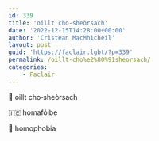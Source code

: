 ```yaml
---
id: 339
title: 'oillt cho‑sheòrsach'
date: '2022-12-15T14:28:00+00:00'
author: 'Crìstean MacMhìcheil'
layout: post
guid: 'https://faclair.lgbt/?p=339'
permalink: /oillt-cho%e2%80%91sheorsach/
categories:
    - Faclair
---
```


&#x1f3f4;&#xe0067;&#xe0062;&#xe0073;&#xe0063;&#xe0074;&#xe007f; oillt cho‑sheòrsach

&#x1f1ee;&#x1f1ea; homafóibe

&#x1f3f4;&#xe0067;&#xe0062;&#xe0065;&#xe006e;&#xe0067;&#xe007f; homophobia